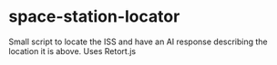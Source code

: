 # space-station-locator
Small script to locate the ISS and have an AI response describing the location it is above. Uses Retort.js
